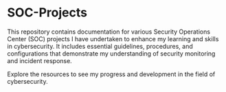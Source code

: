 # SOC-Projects
This repository contains documentation for various Security Operations Center (SOC) projects I have undertaken to enhance my learning and skills in cybersecurity. It includes essential guidelines, procedures, and configurations that demonstrate my understanding of security monitoring and incident response.

Explore the resources to see my progress and development in the field of cybersecurity.
